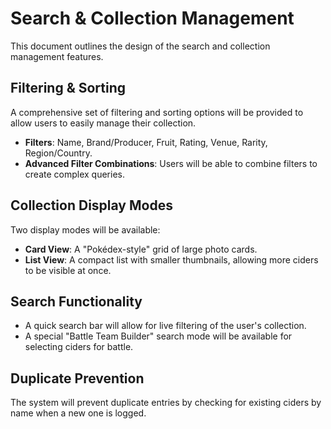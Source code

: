 # Search & Collection Management

This document outlines the design of the search and collection management features.

## Filtering & Sorting

A comprehensive set of filtering and sorting options will be provided to allow users to easily manage their collection.

*   **Filters**: Name, Brand/Producer, Fruit, Rating, Venue, Rarity, Region/Country.
*   **Advanced Filter Combinations**: Users will be able to combine filters to create complex queries.

## Collection Display Modes

Two display modes will be available:

*   **Card View**: A "Pokédex-style" grid of large photo cards.
*   **List View**: A compact list with smaller thumbnails, allowing more ciders to be visible at once.

## Search Functionality

*   A quick search bar will allow for live filtering of the user's collection.
*   A special "Battle Team Builder" search mode will be available for selecting ciders for battle.

## Duplicate Prevention

The system will prevent duplicate entries by checking for existing ciders by name when a new one is logged.
